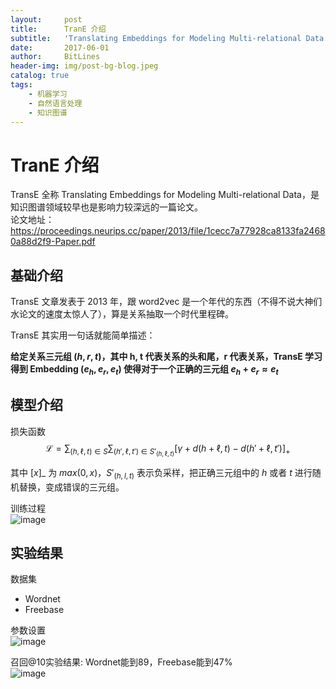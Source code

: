 ```yaml
---
layout:     post
title:      TranE 介绍
subtitle:   'Translating Embeddings for Modeling Multi-relational Data'
date:       2017-06-01
author:     BitLines
header-img: img/post-bg-blog.jpeg
catalog: true
tags:
    - 机器学习
    - 自然语言处理
    - 知识图谱
---
```


# TranE 介绍

TransE 全称 Translating Embeddings for Modeling Multi-relational Data，是知识图谱领域较早也是影响力较深远的一篇论文。  
论文地址：https://proceedings.neurips.cc/paper/2013/file/1cecc7a77928ca8133fa24680a88d2f9-Paper.pdf

## 基础介绍

TransE 文章发表于 2013 年，跟 word2vec 是一个年代的东西（不得不说大神们水论文的速度太惊人了），算是关系抽取一个时代里程碑。

TransE 其实用一句话就能简单描述：

**给定关系三元组 $(h, r, t)$，其中 h, t 代表关系的头和尾，r 代表关系，TransE 学习得到 Embedding $(e_h, e_r, e_t)$ 使得对于一个正确的三元组 $e_h + e_r \approx e_t$** 

## 模型介绍
损失函数
$$\mathcal{L}=\sum_{(h,\ell,t) \in S}{\sum_{(h',\ell,t') \in {S'_{(h,\ell,t)}}}{[\gamma + d(h+\ell,t)-d(h'+\ell,t')]_+}}$$

其中 $[x]\_$ 为 $max(0, x)$，$S'_{(h,l,t)}$ 表示负采样，把正确三元组中的 $h$ 或者 $t$ 进行随机替换，变成错误的三元组。

训练过程  
![image](https://user-images.githubusercontent.com/80689631/112713119-67e05000-8f0e-11eb-82fe-0b1c331b916b.png)


## 实验结果

数据集
- Wordnet
- Freebase

参数设置  
 ![image](https://user-images.githubusercontent.com/80689631/112713239-30be6e80-8f0f-11eb-8dae-7ce6a15e6ed5.png)

召回@10实验结果: Wordnet能到89，Freebase能到47%  
 ![image](https://user-images.githubusercontent.com/80689631/112713241-374ce600-8f0f-11eb-8636-893870893943.png)
